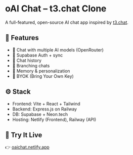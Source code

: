 # oAI Chat – t3.chat Clone

A full-featured, open-source AI chat app inspired by [t3.chat](https://t3.gg/chat).

## 🔑 Features
- 🤖 Chat with multiple AI models (OpenRouter)
- 🔐 Supabase Auth + sync
- 🔁 Chat history
- 🌱 Branching chats
- 🧠 Memory & personalization
- 🔑 BYOK (Bring Your Own Key)

## ⚙️ Stack
- Frontend: Vite + React + Tailwind
- Backend: Express.js on Railway
- DB: Supabase + Neon.tech
- Hosting: Netlify (Frontend), Railway (API)

## 🚀 Try It Live
👉 [oaichat.netlify.app](https://oaichat.netlify.app)
